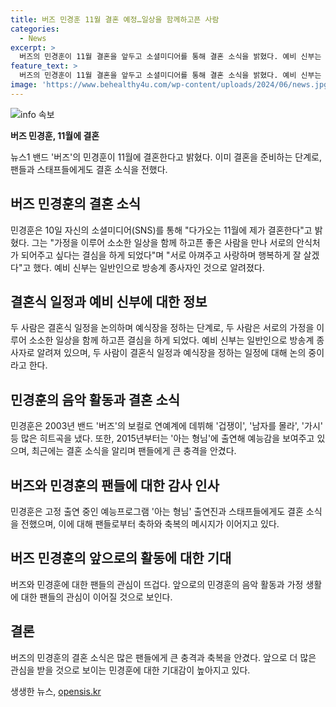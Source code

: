 ```yaml
---
title: 버즈 민경훈 11월 결혼 예정…일상을 함께하고픈 사람
categories:
  - News
excerpt: >
  버즈의 민경훈이 11월 결혼을 앞두고 소셜미디어를 통해 결혼 소식을 밝혔다. 예비 신부는 방송계 종사자인 일반인으로, 둘은 결혼식 일정과 예식장을 논의 중이라고 한다. 민경훈은 예능프로그램 출연진과 스태프들뿐만 아니라 팬들에게도 결혼 소식을 전했으며, 밴드 버즈의 보컬로 활동하며 사랑을 받고 있는 그의 이야기가 주목받고 있다.
feature_text: >
  버즈의 민경훈이 11월 결혼을 앞두고 소셜미디어를 통해 결혼 소식을 밝혔다. 예비 신부는 방송계 종사자인 일반인으로, 둘은 결혼식 일정과 예식장을 논의 중이라고 한다. 민경훈은 예능프로그램 출연진과 스태프들뿐만 아니라 팬들에게도 결혼 소식을 전했으며, 밴드 버즈의 보컬로 활동하며 사랑을 받고 있는 그의 이야기가 주목받고 있다.
image: 'https://www.behealthy4u.com/wp-content/uploads/2024/06/news.jpg'
---
```


<p><img src="https://www.behealthy4u.com/wp-content/uploads/2024/06/news.jpg" alt="info 속보" /></p>

<p><b>버즈 민경훈, 11월에 결혼</b></p>

<p data-ke-size="size16">뉴스1 밴드 '버즈'의 민경훈이 11월에 결혼한다고 밝혔다. 이미 결혼을 준비하는 단계로, 팬들과 스태프들에게도 결혼 소식을 전했다.</p>

<h2 data-ke-size="size26">버즈 민경훈의 결혼 소식</h2>

<p data-ke-size="size16">민경훈은 10일 자신의 소셜미디어(SNS)를 통해 "다가오는 11월에 제가 결혼한다"고 밝혔다. 그는 "가정을 이루어 소소한 일상을 함께 하고픈 좋은 사람을 만나 서로의 안식처가 되어주고 싶다는 결심을 하게 되었다"며 "서로 아껴주고 사랑하며 행복하게 잘 살겠다"고 했다. 예비 신부는 일반인으로 방송계 종사자인 것으로 알려졌다.</p>

<h2 data-ke-size="size26">결혼식 일정과 예비 신부에 대한 정보</h2>

<p data-ke-size="size16">두 사람은 결혼식 일정을 논의하며 예식장을 정하는 단계로, 두 사람은 서로의 가정을 이루어 소소한 일상을 함께 하고픈 결심을 하게 되었다. 예비 신부는 일반인으로 방송계 종사자로 알려져 있으며, 두 사람이 결혼식 일정과 예식장을 정하는 일정에 대해 논의 중이라고 한다.</p>

<h2 data-ke-size="size26">민경훈의 음악 활동과 결혼 소식</h2>

<p data-ke-size="size16">민경훈은 2003년 밴드 '버즈'의 보컬로 연예계에 데뷔해 '겁쟁이', '남자를 몰라', '가시' 등 많은 히트곡을 냈다. 또한, 2015년부터는 '아는 형님'에 출연해 예능감을 보여주고 있으며, 최근에는 결혼 소식을 알리며 팬들에게 큰 충격을 안겼다.</p>

<h2 data-ke-size="size26">버즈와 민경훈의 팬들에 대한 감사 인사</h2>

<p data-ke-size="size16">민경훈은 고정 출연 중인 예능프로그램 '아는 형님' 출연진과 스태프들에게도 결혼 소식을 전했으며, 이에 대해 팬들로부터 축하와 축복의 메시지가 이어지고 있다.</p>

<h2 data-ke-size="size26">버즈 민경훈의 앞으로의 활동에 대한 기대</h2>

<p data-ke-size="size16">버즈와 민경훈에 대한 팬들의 관심이 뜨겁다. 앞으로의 민경훈의 음악 활동과 가정 생활에 대한 팬들의 관심이 이어질 것으로 보인다.</p>

<h2 data-ke-size="size26">결론</h2>

<p data-ke-size="size16">버즈의 민경훈의 결혼 소식은 많은 팬들에게 큰 충격과 축복을 안겼다. 앞으로 더 많은 관심을 받을 것으로 보이는 민경훈에 대한 기대감이 높아지고 있다.</p>
생생한 뉴스, <a href="https://opensis.kr" rel="dofollow">opensis.kr</a>


